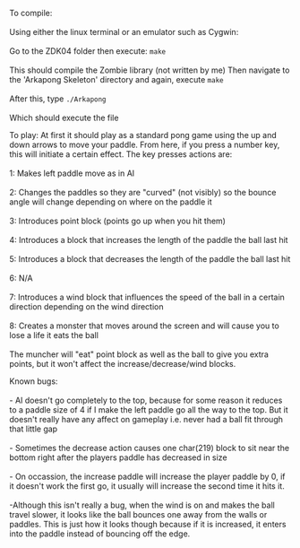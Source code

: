 To compile:<br/>  
	Using either the linux terminal or an emulator such as Cygwin: <br/>  
	Go to the ZDK04 folder then execute:
	`make`<br/>  
	This should compile the Zombie library (not written by me)
	Then navigate to the 'Arkapong Skeleton' directory and again, execute
	`make`<br/>  
	After this, type
	`./Arkapong`<br/>  
	Which should execute the file
	
To play:
	At first it should play as a standard pong game using the up and down arrows to move your paddle. From here, if you 		press a number key, this will initiate a certain effect.
	The key presses actions are:<br/>  
	1: Makes left paddle move as in AI <br/>  
	2: Changes the paddles so they are "curved" (not visibly) so the bounce angle will change depending on where on the 		   paddle it <br/>  
	3: Introduces point block (points go up when you hit them)<br/>  
	4: Introduces a block that increases the length of the paddle the ball last hit<br/>  
	5: Introduces a block that decreases the length of the paddle the ball last hit<br/>  
	6: N/A<br/>  
	7: Introduces a wind block that influences the speed of the ball in a certain direction depending on the wind direction<br/>  
	8: Creates a monster that moves around the screen and will cause you to lose a life it eats the ball<br/>  
	The muncher will "eat" point block as well as the ball to give you extra points,
	but it won't affect the increase/decrease/wind blocks.

Known bugs:<br/>  
	- AI doesn't go completely to the top, because for some reason it reduces to a paddle
	 size of 4 if I make the left paddle go all the way to the top. But it doesn't 
	 really have any affect on gameplay i.e. never had a ball fit through that little gap <br/>  
	- Sometimes the decrease action causes one char(219) block to sit near the bottom right
	 after the players paddle has decreased in size <br/>  
	- On occassion, the increase paddle will increase the player paddle by 0, if it
	doesn't work the first go, it usually will increase the second time it hits it. <br/>  
	-Although this isn't really a bug, when the wind is on and makes the ball travel slower,
	 it looks like the ball bounces one away from the walls or paddles. This is just how it
	 looks though because if it is increased, it enters into the paddle instead of bouncing
	 off the edge.


